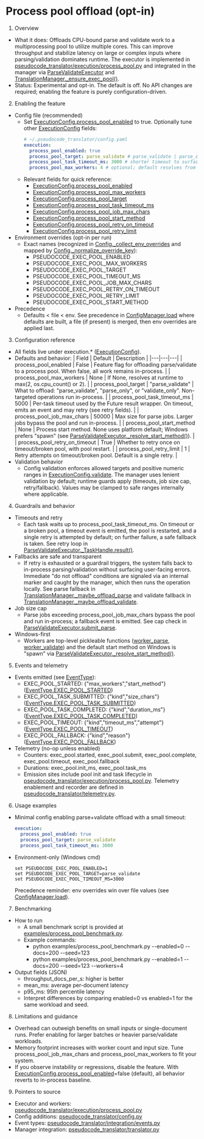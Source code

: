 # Process pool offload (opt-in)

1. Overview

- What it does: Offloads CPU-bound parse and validate work to a multiprocessing pool to utilize multiple cores. This can improve throughput and stabilize latency on large or complex inputs where parsing/validation dominates runtime. The executor is implemented in [pseudocode_translator/execution/process_pool.py](pseudocode_translator/execution/process_pool.py) and integrated in the manager via [ParseValidateExecutor](pseudocode_translator/execution/process_pool.py:59) and [TranslationManager.\_ensure_exec_pool()](pseudocode_translator/translator.py:178).
- Status: Experimental and opt-in. The default is off. No API changes are required; enabling the feature is purely configuration-driven.

2. Enabling the feature

- Config file (recommended)
  - Set [ExecutionConfig.process_pool_enabled](pseudocode_translator/config.py:345) to true. Optionally tune other [ExecutionConfig](pseudocode_translator/config.py) fields:
    ```yaml
    # ~/.pseudocode_translator/config.yaml
    execution:
      process_pool_enabled: true
      process_pool_target: parse_validate # parse_validate | parse_only | validate_only
      process_pool_task_timeout_ms: 3000 # shorter timeout to surface retries/fallbacks quicker
      process_pool_max_workers: 4 # optional; default resolves from CPU count
    ```
  - Relevant fields for quick reference:
    - [ExecutionConfig.process_pool_enabled](pseudocode_translator/config.py:345)
    - [ExecutionConfig.process_pool_max_workers](pseudocode_translator/config.py:346)
    - [ExecutionConfig.process_pool_target](pseudocode_translator/config.py:347)
    - [ExecutionConfig.process_pool_task_timeout_ms](pseudocode_translator/config.py:350)
    - [ExecutionConfig.process_pool_job_max_chars](pseudocode_translator/config.py:351)
    - [ExecutionConfig.process_pool_start_method](pseudocode_translator/config.py:354)
    - [ExecutionConfig.process_pool_retry_on_timeout](pseudocode_translator/config.py:357)
    - [ExecutionConfig.process_pool_retry_limit](pseudocode_translator/config.py:358)
- Environment overrides (opt-in per run)
  - Exact names (recognized in [Config.\_collect_env_overrides](pseudocode_translator/config.py:495) and mapped by [Config.\_normalize_override_key](pseudocode_translator/config.py:533)):
    - PSEUDOCODE_EXEC_POOL_ENABLED
    - PSEUDOCODE_EXEC_POOL_MAX_WORKERS
    - PSEUDOCODE_EXEC_POOL_TARGET
    - PSEUDOCODE_EXEC_POOL_TIMEOUT_MS
    - PSEUDOCODE_EXEC_POOL_JOB_MAX_CHARS
    - PSEUDOCODE_EXEC_POOL_RETRY_ON_TIMEOUT
    - PSEUDOCODE_EXEC_POOL_RETRY_LIMIT
    - PSEUDOCODE_EXEC_POOL_START_METHOD
- Precedence
  - Defaults < file < env. See precedence in [ConfigManager.load](pseudocode_translator/config.py:773) where defaults are built, a file (if present) is merged, then env overrides are applied last.

3. Configuration reference

- All fields live under execution.\* ([ExecutionConfig](pseudocode_translator/config.py)).
- Defaults and behavior:
  | Field | Default | Description |
  |---|---|---|
  | process_pool_enabled | False | Feature flag for offloading parse/validate to a process pool. When false, all work remains in-process. |
  | process_pool_max_workers | None | If None, resolves at runtime to max(2, os.cpu_count() or 2). |
  | process_pool_target | "parse_validate" | What to offload: "parse_validate", "parse_only", or "validate_only". Non-targeted operations run in-process. |
  | process_pool_task_timeout_ms | 5000 | Per-task timeout used by the Future result wrapper. On timeout, emits an event and may retry (see retry fields). |
  | process_pool_job_max_chars | 50000 | Max size for parse jobs. Larger jobs bypass the pool and run in-process. |
  | process_pool_start_method | None | Process start method. None uses platform default; Windows prefers "spawn" (see [ParseValidateExecutor.\_resolve_start_method()](pseudocode_translator/execution/process_pool.py:96)). |
  | process_pool_retry_on_timeout | True | Whether to retry once on timeout/broken pool, with pool restart. |
  | process_pool_retry_limit | 1 | Retry attempts on timeout/broken pool. Default is a single retry. |
- Validation behavior
  - Config validation enforces allowed targets and positive numeric ranges in [ExecutionConfig.validate](pseudocode_translator/config.py:360). The manager uses lenient validation by default; runtime guards apply (timeouts, job size cap, retry/fallback). Values may be clamped to safe ranges internally where applicable.

4. Guardrails and behavior

- Timeouts and retry
  - Each task waits up to process_pool_task_timeout_ms. On timeout or a broken pool, a timeout event is emitted, the pool is restarted, and a single retry is attempted by default; on further failure, a safe fallback is taken. See retry loop in [ParseValidateExecutor.\_TaskHandle.result()](pseudocode_translator/execution/process_pool.py:203).
- Fallbacks are safe and transparent
  - If retry is exhausted or a guardrail triggers, the system falls back to in-process parsing/validation without surfacing user-facing errors. Immediate "do not offload" conditions are signaled via an internal marker and caught by the manager, which then runs the operation locally. See parse fallback in [TranslationManager.\_maybe_offload_parse](pseudocode_translator/translator.py:213) and validate fallback in [TranslationManager.\_maybe_offload_validate](pseudocode_translator/translator.py:250).
- Job size cap
  - Parse jobs exceeding process_pool_job_max_chars bypass the pool and run in-process; a fallback event is emitted. See cap check in [ParseValidateExecutor.submit_parse](pseudocode_translator/execution/process_pool.py:157).
- Windows-first
  - Workers are top-level pickleable functions ([worker_parse](pseudocode_translator/execution/process_pool.py:26), [worker_validate](pseudocode_translator/execution/process_pool.py:32)) and the default start method on Windows is "spawn" via [ParseValidateExecutor.\_resolve_start_method()](pseudocode_translator/execution/process_pool.py:96).

5. Events and telemetry

- Events emitted (see [EventType](pseudocode_translator/integration/events.py)):
  - EXEC_POOL_STARTED: {"max_workers","start_method"} ([EventType.EXEC_POOL_STARTED](pseudocode_translator/integration/events.py:59))
  - EXEC_POOL_TASK_SUBMITTED: {"kind","size_chars"} ([EventType.EXEC_POOL_TASK_SUBMITTED](pseudocode_translator/integration/events.py:61))
  - EXEC_POOL_TASK_COMPLETED: {"kind","duration_ms"} ([EventType.EXEC_POOL_TASK_COMPLETED](pseudocode_translator/integration/events.py:63))
  - EXEC_POOL_TIMEOUT: {"kind","timeout_ms","attempt"} ([EventType.EXEC_POOL_TIMEOUT](pseudocode_translator/integration/events.py:65))
  - EXEC_POOL_FALLBACK: {"kind","reason"} ([EventType.EXEC_POOL_FALLBACK](pseudocode_translator/integration/events.py:67))
- Telemetry (no-op unless enabled)
  - Counters: exec_pool.started, exec_pool.submit, exec_pool.complete, exec_pool.timeout, exec_pool.fallback
  - Durations: exec_pool.init_ms, exec_pool.task_ms
  - Emission sites include pool init and task lifecycle in [pseudocode_translator/execution/process_pool.py](pseudocode_translator/execution/process_pool.py). Telemetry enablement and recorder are defined in [pseudocode_translator/telemetry.py](pseudocode_translator/telemetry.py).

6. Usage examples

- Minimal config enabling parse+validate offload with a small timeout:
  ```yaml
  execution:
    process_pool_enabled: true
    process_pool_target: parse_validate
    process_pool_task_timeout_ms: 3000
  ```
- Environment-only (Windows cmd)
  ```
  set PSEUDOCODE_EXEC_POOL_ENABLED=1
  set PSEUDOCODE_EXEC_POOL_TARGET=parse_validate
  set PSEUDOCODE_EXEC_POOL_TIMEOUT_MS=3000
  ```
  Precedence reminder: env overrides win over file values (see [ConfigManager.load](pseudocode_translator/config.py:773)).

7. Benchmarking

- How to run
  - A small benchmark script is provided at [examples/process_pool_benchmark.py](examples/process_pool_benchmark.py).
  - Example commands:
    - python examples/process_pool_benchmark.py --enabled=0 --docs=200 --seed=123
    - python examples/process_pool_benchmark.py --enabled=1 --docs=200 --seed=123 --workers=4
- Output fields (JSON)
  - throughput_docs_per_s: higher is better
  - mean_ms: average per-document latency
  - p95_ms: 95th percentile latency
  - Interpret differences by comparing enabled=0 vs enabled=1 for the same workload and seed.

8. Limitations and guidance

- Overhead can outweigh benefits on small inputs or single-document runs. Prefer enabling for larger batches or heavier parse/validate workloads.
- Memory footprint increases with worker count and input size. Tune process_pool_job_max_chars and process_pool_max_workers to fit your system.
- If you observe instability or regressions, disable the feature. With [ExecutionConfig.process_pool_enabled](pseudocode_translator/config.py:345)=false (default), all behavior reverts to in-process baseline.

9. Pointers to source

- Executor and workers: [pseudocode_translator/execution/process_pool.py](pseudocode_translator/execution/process_pool.py)
- Config additions: [pseudocode_translator/config.py](pseudocode_translator/config.py)
- Event types: [pseudocode_translator/integration/events.py](pseudocode_translator/integration/events.py)
- Manager integration: [pseudocode_translator/translator.py](pseudocode_translator/translator.py)
